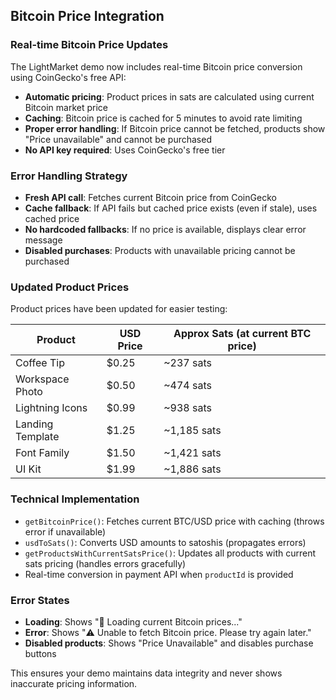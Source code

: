 ## Bitcoin Price Integration

### Real-time Bitcoin Price Updates

The LightMarket demo now includes real-time Bitcoin price conversion using CoinGecko's free API:

- **Automatic pricing**: Product prices in sats are calculated using current Bitcoin market price
- **Caching**: Bitcoin price is cached for 5 minutes to avoid rate limiting
- **Proper error handling**: If Bitcoin price cannot be fetched, products show "Price unavailable" and cannot be purchased
- **No API key required**: Uses CoinGecko's free tier

### Error Handling Strategy

- **Fresh API call**: Fetches current Bitcoin price from CoinGecko
- **Cache fallback**: If API fails but cached price exists (even if stale), uses cached price
- **No hardcoded fallbacks**: If no price is available, displays clear error message
- **Disabled purchases**: Products with unavailable pricing cannot be purchased

### Updated Product Prices

Product prices have been updated for easier testing:

| Product | USD Price | Approx Sats (at current BTC price) |
|---------|-----------|-------------------------------------|
| Coffee Tip | $0.25 | ~237 sats |
| Workspace Photo | $0.50 | ~474 sats |
| Lightning Icons | $0.99 | ~938 sats |
| Landing Template | $1.25 | ~1,185 sats |
| Font Family | $1.50 | ~1,421 sats |
| UI Kit | $1.99 | ~1,886 sats |

### Technical Implementation

- `getBitcoinPrice()`: Fetches current BTC/USD price with caching (throws error if unavailable)
- `usdToSats()`: Converts USD amounts to satoshis (propagates errors)
- `getProductsWithCurrentSatsPrice()`: Updates all products with current sats pricing (handles errors gracefully)
- Real-time conversion in payment API when `productId` is provided

### Error States

- **Loading**: Shows "🔄 Loading current Bitcoin prices..."
- **Error**: Shows "⚠️ Unable to fetch Bitcoin price. Please try again later."
- **Disabled products**: Shows "Price Unavailable" and disables purchase buttons

This ensures your demo maintains data integrity and never shows inaccurate pricing information.

